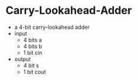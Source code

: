 # Carry-Lookahead-Adder
- a 4-bit carry-lookahead adder
- input
	- 4 bits a
	- 4 bits b
	- 1 bit cin
- output
	- 4 bit s
	- 1 bit cout
